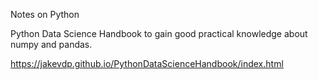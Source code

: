 Notes on Python

Python Data Science Handbook to gain good practical knowledge about numpy and pandas.

https://jakevdp.github.io/PythonDataScienceHandbook/index.html